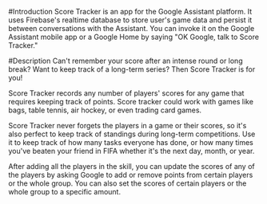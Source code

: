#Introduction
Score Tracker is an app for the Google Assistant platform. It uses Firebase's realtime database to store user's game data and persist it between conversations with the Assistant. You can invoke it on the Google Assistant mobile app or a Google Home by saying "OK Google, talk to Score Tracker."

#Description
Can't remember your score after an intense round or long break? Want to keep track of a long-term series? Then Score Tracker is for you!

Score Tracker records any number of players' scores for any game that requires keeping track of points. Score tracker could work with games like bags, table tennis, air hockey, or even trading card games. 

Score Tracker never forgets the players in a game or their scores, so it's also perfect to keep track of standings during long-term competitions. Use it to keep track of how many tasks everyone has done, or how many times you've beaten your friend in FIFA whether it's the next day, month, or year. 

After adding all the players in the skill, you can update the scores of any of the players by asking Google to add or remove points from certain players or the whole group. You can also set the scores of certain players or the whole group to a specific amount.
